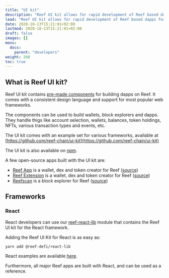 ```yaml
---
title: "UI kit"
description: "Reef UI kit allows for rapid development of Reef based dapps for most common frontend frameworks."
lead: "Reef UI kit allows for rapid development of Reef based dapps for most common frontend frameworks. Currently supported are React, Vue and Angular."
date: 2020-10-13T15:21:01+02:00
lastmod: 2020-10-13T15:21:01+02:00
draft: false
images: []
menu:
  docs:
    parent: "developers"
weight: 260
toc: true
---
```


## What is Reef UI kit?

Reef UI kit contains [pre-made components](https://ui-kit.reef.io/) for building dapps on Reef. It comes with a consistent design language and support for most popular web frameworks.

The components can be used to build wallets, block explorers and dapps. They handle thigs like account selection, wallets, balances, token holdings, NFTs, various transaction types and events, etc.

The UI kit comes with an example set for various frameworks, available at [https://github.com/reef-chain/ui-kit](https://github.com/reef-chain/ui-kit)

The UI kit is also available on [npm](https://www.npmjs.com/package/@reef-defi/ui-kit).

A few open-source apps built with the UI kit are:

 - [Reef App](https://app.reef.io) is a wallet, dex and token creator for Reef ([source](https://github.com/reef-defi/reef-app))
 - [Reef Extension](/docs/users/extension/) is a wallet, dex and token creator for Reef ([source](https://github.com/reef-defi/browser-extension))
 - [Reefscan](https://reefscan.com) is a block explorer for Reef ([source](https://github.com/reef-defi/reef-explorer))


## Frameworks

### React
React developers can use our [reef-react-lib](https://github.com/reef-defi/reef-react-lib) module that contains the Reef UI kit for the React framework.

Adding the Reef UI Kit for React is as easy as:
```
yarn add @reef-defi/react-lib
```
React examples are available [here](https://github.com/reef-chain/ui-kit).

Furthermore, all major Reef apps are built with React, and can be used as a reference.

